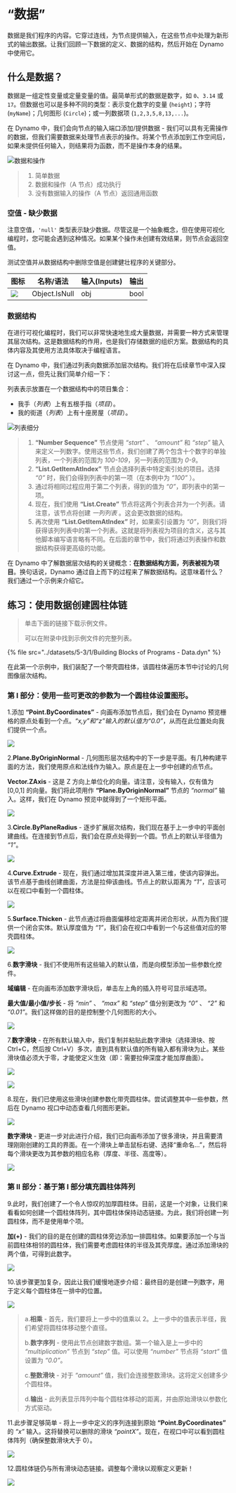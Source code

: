 # “数据”

数据是我们程序的内容。它穿过连线，为节点提供输入，在这些节点中处理为新形式的输出数据。让我们回顾一下数据的定义、数据的结构，然后开始在 Dynamo 中使用它。

## 什么是数据？

数据是一组定性变量或定量变量的值。最简单形式的数据是数字，如 `0`、`3.14` 或 `17`。但数据也可以是多种不同的类型：表示变化数字的变量 (`height`)；字符 (`myName`)；几何图形 (`Circle`)；或一列数据项 (`1,2,3,5,8,13,...`)。

在 Dynamo 中，我们会向节点的输入端口添加/提供数据 - 我们可以具有无需操作的数据，但我们需要数据来处理节点表示的操作。将某个节点添加到工作空间后，如果未提供任何输入，则结果将为函数，而不是操作本身的结果。

![数据和操作](../images/5-3/1/data-whatisdata.jpg)

> 1. 简单数据
> 2. 数据和操作（A 节点）成功执行
> 3. 没有数据输入的操作（A 节点）返回通用函数

### 空值 - 缺少数据

注意空值，`'null'` 类型表示缺少数据。尽管这是一个抽象概念，但在使用可视化编程时，您可能会遇到这种情况。如果某个操作未创建有效结果，则节点会返回空值。

测试空值并从数据结构中删除空值是创建健壮程序的关键部分。

| 图标                                                  | 名称/语法   | 输入(Inputs) | 输出 |
| ----------------------------------------------------- | ------------- | ------ | ------- |
| ![](../images/5-3/1/data-objectIsNull.jpg) | Object.IsNull | obj    | bool    |

### 数据结构

在进行可视化编程时，我们可以非常快速地生成大量数据，并需要一种方式来管理其层次结构。这是数据结构的作用，也是我们存储数据的组织方案。数据结构的具体内容及其使用方法具体取决于编程语言。

在 Dynamo 中，我们通过列表向数据添加层次结构。我们将在后续章节中深入探讨这一点，但先让我们简单介绍一下：

列表表示放置在一个数据结构中的项目集合：

* 我手（_列表_）上有五根手指（_项目_）。
* 我的街道（_列表_）上有十座房屋（_项目_）。

![列表细分](../images/5-3/1/data-datastructures.jpg)

> 1. **“Number Sequence”** 节点使用 _“start”_ 、 _“amount”_ 和 _“step”_ 输入来定义一列数字。使用这些节点，我们创建了两个包含十个数字的单独列表，一个列表的范围为 _100-109_，另一列表的范围为 _0-9_。
> 2. **“List.GetItemAtIndex”** 节点会选择列表中特定索引处的项目。选择 _“0”_ 时，我们会得到列表中的第一项（在本例中为 _“100”_ ）。
> 3. 通过将相同过程应用于第二个列表，得到的值为 _“0”_，即列表中的第一项。
> 4. 现在，我们使用 **“List.Create”** 节点将这两个列表合并为一个列表。请注意，该节点将创建 _一列列表_ 。这会更改数据的结构。
> 5. 再次使用 **“List.GetItemAtIndex”** 时，如果索引设置为 _“0”_，则我们将获得该列列表中的第一个列表。这就是将列表视为项目的含义，这与其他脚本编写语言略有不同。在后面的章节中，我们将通过列表操作和数据结构获得更高级的功能。

在 Dynamo 中了解数据层次结构的关键概念：**在数据结构方面，列表被视为项目**。换句话说，Dynamo 通过自上而下的过程来了解数据结构。这意味着什么？我们通过一个示例来介绍它。

## 练习：使用数据创建圆柱体链

> 单击下面的链接下载示例文件。
>
> 可以在附录中找到示例文件的完整列表。

{% file src="../datasets/5-3/1/Building Blocks of Programs - Data.dyn" %}

在此第一个示例中，我们装配了一个带壳圆柱体，该圆柱体遍历本节中讨论的几何图像层次结构。

### 第 I 部分：使用一些可更改的参数为一个圆柱体设置图形。

1.添加 **“Point.ByCoordinates”** \- 向画布添加节点后，我们会在 Dynamo 预览栅格的原点处看到一个点。_“x,y”_和_“z”_输入的默认值为_“0.0”_，从而在此位置处向我们提供一个点。

![](../images/5-3/1/data-exercisestep1.jpg)

2\.**Plane.ByOriginNormal** \- 几何图形层次结构中的下一步是平面。有几种构建平面的方法，我们使用原点和法线作为输入。原点是在上一步中创建的点节点。

**Vector.ZAxis** \- 这是 Z 方向上单位化的向量。请注意，没有输入，仅有值为 [0,0,1] 的向量。我们将此项用作 **“Plane.ByOriginNormal”** 节点的 _“normal”_ 输入。这样，我们在 Dynamo 预览中就得到了一个矩形平面。

![](../images/5-3/1/data-exercisestep2.jpg)

3\.**Circle.ByPlaneRadius** \- 逐步扩展层次结构，我们现在基于上一步中的平面创建曲线。在连接到节点后，我们会在原点处得到一个圆。节点上的默认半径值为 _“1”_。

![](../images/5-3/1/data-exercisestep3.jpg)

4\.**Curve.Extrude** \- 现在，我们通过增加其深度并进入第三维，使该内容弹出。该节点基于曲线创建曲面，方法是拉伸该曲线。节点上的默认距离为 _“1”_，应该可以在视口中看到一个圆柱体。

![](../images/5-3/1/data-exercisestep4.jpg)

5\.**Surface.Thicken** \- 此节点通过将曲面偏移给定距离并闭合形状，从而为我们提供一个闭合实体。默认厚度值为 _“1”_，我们会在视口中看到一个与这些值对应的带壳圆柱体。

![](../images/5-3/1/data-exercisestep5.jpg)

6\.**数字滑块** \- 我们不使用所有这些输入的默认值，而是向模型添加一些参数化控件。

**域编辑** \- 在向画布添加数字滑块后，单击左上角的插入符号可显示域选项。

**最大值/最小值/步长** \- 将 _“min”_ 、 _“max”_ 和 _“step”_ 值分别更改为 _“0”_ 、 _“2”_ 和 _“0.01”_。我们这样做的目的是控制整个几何图形的大小。

![](../images/5-3/1/data-exercisestep6.gif)

7\.**数字滑块** \- 在所有默认输入中，我们复制并粘贴此数字滑块（选择滑块、按 Ctrl+C，然后按 Ctrl+V）多次，直到具有默认值的所有输入都有滑块为止。某些滑块值必须大于零，才能使定义生效（即：需要拉伸深度才能加厚曲面）。

![](../images/5-3/1/data-exercisestep7a.gif)

![](../images/5-3/1/data-exercisestep7b.gif)

8\.现在，我们已使用这些滑块创建参数化带壳圆柱体。尝试调整其中一些参数，然后在 Dynamo 视口中动态查看几何图形更新。

![](../images/5-3/1/data-exercisestep8a.gif)

**数字滑块** \- 更进一步对此进行介绍，我们已向画布添加了很多滑块，并且需要清理刚刚创建的工具的界面。在一个滑块上单击鼠标右键、选择“重命名...”，然后将每个滑块更改为其参数的相应名称（厚度、半径、高度等）。

![](../images/5-3/1/data-exercisestep8bstep.jpg)

### 第 II 部分：基于第 I 部分填充圆柱体阵列

9\.此时，我们创建了一个令人惊叹的加厚圆柱体。目前，这是一个对象，让我们来看看如何创建一个圆柱体阵列，其中圆柱体保持动态链接。为此，我们将创建一列圆柱体，而不是使用单个项。

**加(+)** \- 我们的目的是在创建的圆柱体旁边添加一排圆柱体。如果要添加一个与当前圆柱体相邻的圆柱体，我们需要考虑圆柱体的半径及其壳厚度。通过添加滑块的两个值，可得到此数字。

![](../images/5-3/1/data-exercisestep9.jpg)

10\.该步骤更加复杂，因此让我们缓慢地逐步介绍：最终目的是创建一列数字，用于定义每个圆柱体在一排中的位置。

![](../images/5-3/1/data-exercisestep10.jpg)

> a.**相乘** \- 首先，我们要将上一步中的值乘以 2。上一步中的值表示半径，我们希望将圆柱体移动整个直径。
>
> b.**数字序列** \- 使用此节点创建数字数组。第一个输入是上一步中的 _“multiplication”_ 节点到 _“step”_ 值。可以使用 _“number”_ 节点将 _“start”_ 值设置为 _“0.0”_。
>
> c.**整数滑块** \- 对于 _“amount”_ 值，我们会连接整数滑块。这将定义创建多少个圆柱体。
>
> d.**输出** \- 此列表显示阵列中每个圆柱体移动的距离，并由原始滑块以参数化方式驱动。

11\.此步骤足够简单 - 将上一步中定义的序列连接到原始 **“Point.ByCoordinates”** 的 _“x”_ 输入。这将替换可以删除的滑块 _“pointX”_。现在，在视口中可以看到圆柱体阵列（确保整数滑块大于 0）。

![](../images/5-3/1/data-exercisestep11.gif)

12\.圆柱体链仍与所有滑块动态链接。调整每个滑块以观察定义更新！

![](../images/5-3/1/data-exercisestep12.gif)
